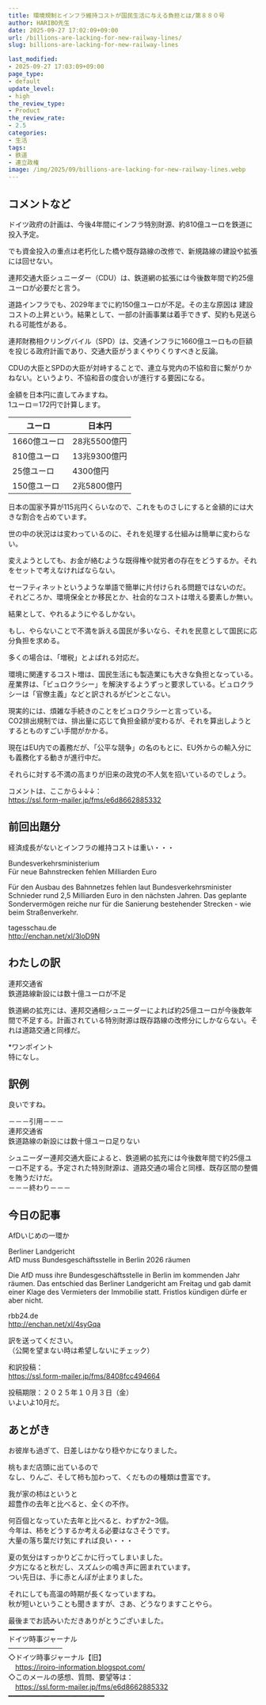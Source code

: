```yaml
---
title: 環境規制とインフラ維持コストが国民生活に与える負担とは/第８８０号
author: HARIBO先生
date: 2025-09-27 17:02:09+09:00
url: /billions-are-lacking-for-new-railway-lines/
slug: billions-are-lacking-for-new-railway-lines

last_modified:
- 2025-09-27 17:03:09+09:00
page_type:
- default
update_level:
- high
the_review_type:
- Product
the_review_rate:
- 2.5
categories:
- 生活
tags:
- 鉄道
- 連立政権
image: /img/2025/09/billions-are-lacking-for-new-railway-lines.webp
---
```

## コメントなど
ドイツ政府の計画は、今後4年間にインフラ特別財源、約810億ユーロを鉄道に投入予定。

でも資金投入の重点は老朽化した橋や既存路線の改修で、新規路線の建設や拡張には回せない。

連邦交通大臣シュニーダー（CDU）は、鉄道網の拡張には今後数年間で約25億ユーロが必要だと言う。

道路インフラでも、2029年までに約150億ユーロが不足。その主な原因は 建設コストの上昇という。結果として、一部の計画事業は着手できず、契約も見送られる可能性がある。

連邦財務相クリングバイル（SPD）は、交通インフラに1660億ユーロもの巨額を投じる政府計画であり、交通大臣がうまくやりくりすべきと反論。

CDUの大臣とSPDの大臣が対峙することで、連立与党内の不協和音に繋がりかねない。というより、不協和音の度合いが進行する要因になる。

金額を日本円に直してみますね。  
1ユーロ＝172円で計算します。

|ユーロ|日本円|
|--|--|
|1660億ユーロ|28兆5500億円|
|810億ユーロ|13兆9300億円|
|25億ユーロ|4300億円|
|150億ユーロ|2兆5800億円|

日本の国家予算が115兆円くらいなので、これをものさしにすると金額的には大きな割合を占めています。

世の中の状況はは変わっているのに、それを処理する仕組みは簡単に変わらない。

変えようとしても、お金が絡むような既得権や就労者の存在をどうするか。それをセットで考えなければならない。

セーフティネットというような単語で簡単に片付けられる問題ではないのだ。  
それどころか、環境保全とか移民とか、社会的なコストは増える要素しか無い。

結果として、やれるようにやるしかない。

もし、やらないことで不満を訴える国民が多いなら、それを民意として国民に応分負担を求める。

多くの場合は、「増税」とよばれる対応だ。

環境に関連するコスト増は、国民生活にも製造業にも大きな負担となっている。  
産業界は、「ビュロクラシー」を解決するようずっと要求している。ビュロクラシーは「官僚主義」などと訳されるがピンとこない。

現実的には、煩雑な手続きのことをビュロクラシーと言っている。  
CO2排出規制では、排出量に応じて負担金額が変わるが、それを算出しようとするとものすごい手間がかかる。

現在はEU内での義務だが、「公平な競争」の名のもとに、EU外からの輸入分にも義務化する動きが進行中だ。

それらに対する不満の高まりが旧来の政党の不人気を招いているのでしょう。

コメントは、ここから↓↓↓：  
<https://ssl.form-mailer.jp/fms/e6d8662885332>


## 前回出題分
経済成長がないとインフラの維持コストは重い・・・

Bundesverkehrsministerium  
Für neue Bahnstrecken fehlen Milliarden Euro

Für den Ausbau des Bahnnetzes fehlen laut Bundesverkehrsminister Schnieder rund 2,5 Milliarden Euro in den nächsten Jahren. Das geplante Sondervermögen reiche nur für die Sanierung bestehender Strecken - wie beim Straßenverkehr.

tagesschau.de  
<http://enchan.net/xl/3loD9N>


## わたしの訳
連邦交通省  
鉄道路線新設には数十億ユーロが不足

鉄道網の拡充には、連邦交通相シュニーダーによれば約25億ユーロが今後数年間で不足する。計画されている特別財源は既存路線の改修分にしかならない。それは道路交通と同様だ。

*ワンポイント  
特になし。


## 訳例
良いですね。

－－－引用－－－  
連邦交通省  
鉄道路線の新設には数十億ユーロ足りない

シュニーダー連邦交通大臣によると、鉄道網の拡充には今後数年間で約25億ユーロ不足する。予定された特別財源は、道路交通の場合と同様、既存区間の整備を賄うだけだ。  
－－－終わり－－－


## 今日の記事
AfDいじめの一環か

Berliner Landgericht  
AfD muss Bundesgeschäftsstelle in Berlin 2026 räumen

Die AfD muss ihre Bundesgeschäftsstelle in Berlin im kommenden Jahr räumen. Das entschied das Berliner Landgericht am Freitag und gab damit einer Klage des Vermieters der Immobilie statt. Fristlos kündigen dürfe er aber nicht.

rbb24.de  
<http://enchan.net/xl/4syGqa>

訳を送ってください。  
（公開を望まない時は希望しないにチェック）

和訳投稿：  
<https://ssl.form-mailer.jp/fms/8408fcc494664>

投稿期限：２０２５年１０月３日（金）  
いよいよ10月だ。


## あとがき
お彼岸も過ぎて、日差しはかなり穏やかになりました。

桃もまだ店頭に出ているので  
なし、りんご、そして柿も加わって、くだものの種類は豊富です。

我が家の柿はというと  
超豊作の去年と比べると、全くの不作。

何百個となっていた去年と比べると、わずか2−3個。  
今年は、柿をどうするか考える必要はなさそうです。  
大量の落ち葉だけ気にすれば良い・・・

夏の気分はすっかりどこかに行ってしまいました。  
夕方になると秋だし、スズムシの鳴き声に囲まれています。  
つい先日は、手に赤とんぼが止まりました。

それにしても高温の時期が長くなっていますね。  
秋が短いということも聞きますが、さあ、どうなりますことやら。


最後までお読みいただきありがとうございました。  
━━━━━━━━━━━  
ドイツ時事ジャーナル  
───────────  
◇ドイツ時事ジャーナル【旧】  
　<https://iroiro-information.blogspot.com/>  
◇このメールの感想、質問、要望等は：  
　<https://ssl.form-mailer.jp/fms/e6d8662885332>  
━━━━━━━━━━━━━━━━━━━━━━━